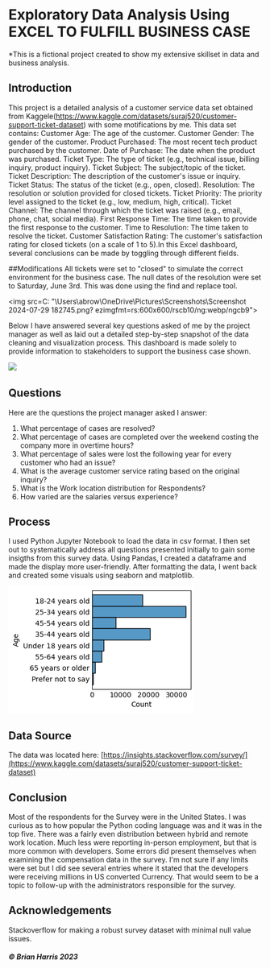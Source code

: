 
# Exploratory Data Analysis Using EXCEL TO FULFILL BUSINESS CASE
*This is a fictional project created to show my extensive skillset in data and business analysis.

## **Introduction**
 

This project is a detailed analysis of a customer service data set obtained from Kaggele(https://www.kaggle.com/datasets/suraj520/customer-support-ticket-dataset) with some motifications by me. This data set contains:
Customer Age: The age of the customer.
Customer Gender: The gender of the customer.
Product Purchased: The most recent tech product purchased by the customer.
Date of Purchase: The date when the product was purchased.
Ticket Type: The type of ticket (e.g., technical issue, billing inquiry, product inquiry).
Ticket Subject: The subject/topic of the ticket.
Ticket Description: The description of the customer's issue or inquiry.
Ticket Status: The status of the ticket (e.g., open, closed).
Resolution: The resolution or solution provided for closed tickets.
Ticket Priority: The priority level assigned to the ticket (e.g., low, medium, high, critical).
Ticket Channel: The channel through which the ticket was raised (e.g., email, phone, chat, social media).
First Response Time: The time taken to provide the first response to the customer.
Time to Resolution: The time taken to resolve the ticket.
Customer Satisfaction Rating: The customer's satisfaction rating for closed tickets (on a scale of 1 to 5).In this Excel dashboard, several conclusions can be made by toggling through different fields.


##Modifications 
All tickets were set to "closed" to simulate the correct environment for the business case. The null dates of the resolution were set to Saturday, June 3rd. This was done using the find and replace tool.  


<img src=C: "\Users\abrow\OneDrive\Pictures\Screenshots\Screenshot 2024-07-29 182745.png?
ezimgfmt=rs:600x600/rscb10/ng:webp/ngcb9">

Below I have answered several key questions asked of me by the project manager as well as laid out a detailed step-by-step snapshot of the data cleaning and visualization process. This dashboard is made solely to provide information to stakeholders to support the business case shown.  

<img src= "https://expertprogrammanagement.com/wp-content/uploads/2017/06/Project-Business-Case-Example.png?ezimgfmt=rs:600x600/rscb10/ng:webp/ngcb9">

## **Questions**

Here are the questions the project manager asked I answer:
1. What percentage of cases are resolved?
2. What percentage of cases are completed over the weekend costing the company more in overtime hours?
3. What percentage of sales were lost the following year for every customer who had an issue?
4. What is the average customer service rating based on the original inquiry?
5. What is the Work location distribution for Respondents?
6. How varied are the salaries versus experience?

## **Process**
I used Python Jupyter Notebook to load the data in csv format.  I then set out to systematically address all questions presented initially to gain some insigths from this survey data.  Using Pandas, I created a dataframe and made the display more user-friendly.  After formatting the data, I went back and created some visuals using seaborn and matplotlib.

<img src= "https://github.com/BrianHarrisCodes/Project/blob/main/Portfolio_Projects/2_Survey_EDA/images/age_bar.png">


## **Data Source**

The data was located here: [https://insights.stackoverflow.com/survey/](https://www.kaggle.com/datasets/suraj520/customer-support-ticket-dataset)

## **Conclusion**

Most of the respondents for the Survey were in the United States. I was curious as to how popular the Python coding language was and it was in the top five. There was a fairly even distribution between hybrid and remote work location. Much less were reporting in-person employment, but that is more common with developers. Some errors did present themselves when examining the compensation data in the survey.  I'm not sure if any limits were set but I did see several entries where it stated that the developers were receiving millions in US converted Currency. That would seem to be a topic to follow-up with the administrators responsible for the survey.


## **Acknowledgements**
Stackoverflow for making a robust survey dataset with minimal null value issues.


##### © Brian Harris 2023
